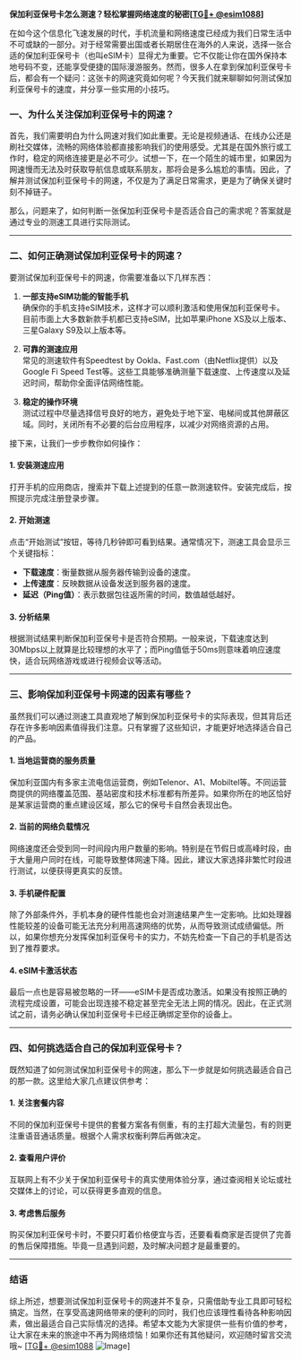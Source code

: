 **保加利亚保号卡怎么测速？轻松掌握网络速度的秘密[[TG💪+ @esim1088](https://t.me/s/esim1088)]**

在如今这个信息化飞速发展的时代，手机流量和网络速度已经成为我们日常生活中不可或缺的一部分。对于经常需要出国或者长期居住在海外的人来说，选择一张合适的保加利亚保号卡（也叫eSIM卡）显得尤为重要。它不仅能让你在国外保持本地号码不变，还能享受便捷的国际漫游服务。然而，很多人在拿到保加利亚保号卡后，都会有一个疑问：这张卡的网速究竟如何呢？今天我们就来聊聊如何测试保加利亚保号卡的速度，并分享一些实用的小技巧。

### 一、为什么关注保加利亚保号卡的网速？

首先，我们需要明白为什么网速对我们如此重要。无论是视频通话、在线办公还是刷社交媒体，流畅的网络体验都直接影响我们的使用感受。尤其是在国外旅行或工作时，稳定的网络连接更是必不可少。试想一下，在一个陌生的城市里，如果因为网速慢而无法及时获取导航信息或联系朋友，那将会是多么尴尬的事情。因此，了解并测试保加利亚保号卡的网速，不仅是为了满足日常需求，更是为了确保关键时刻不掉链子。

那么，问题来了，如何判断一张保加利亚保号卡是否适合自己的需求呢？答案就是通过专业的测速工具进行实际测试。

---

### 二、如何正确测试保加利亚保号卡的网速？

要测试保加利亚保号卡的网速，你需要准备以下几样东西：

1. **一部支持eSIM功能的智能手机**  
   确保你的手机支持eSIM技术，这样才可以顺利激活和使用保加利亚保号卡。目前市面上大多数新款手机都已支持eSIM，比如苹果iPhone XS及以上版本、三星Galaxy S9及以上版本等。

2. **可靠的测速应用**  
   常见的测速软件有Speedtest by Ookla、Fast.com（由Netflix提供）以及Google Fi Speed Test等。这些工具能够准确测量下载速度、上传速度以及延迟时间，帮助你全面评估网络性能。

3. **稳定的操作环境**  
   测试过程中尽量选择信号良好的地方，避免处于地下室、电梯间或其他屏蔽区域。同时，关闭所有不必要的后台应用程序，以减少对网络资源的占用。

接下来，让我们一步步教你如何操作：

#### 1. 安装测速应用
打开手机的应用商店，搜索并下载上述提到的任意一款测速软件。安装完成后，按照提示完成注册登录步骤。

#### 2. 开始测速
点击“开始测试”按钮，等待几秒钟即可看到结果。通常情况下，测速工具会显示三个关键指标：
- **下载速度**：衡量数据从服务器传输到设备的速度。
- **上传速度**：反映数据从设备发送到服务器的速度。
- **延迟（Ping值）**：表示数据包往返所需的时间，数值越低越好。

#### 3. 分析结果
根据测试结果判断保加利亚保号卡是否符合预期。一般来说，下载速度达到30Mbps以上就算是比较理想的水平了；而Ping值低于50ms则意味着响应速度快，适合玩网络游戏或进行视频会议等活动。

---

### 三、影响保加利亚保号卡网速的因素有哪些？

虽然我们可以通过测速工具直观地了解到保加利亚保号卡的实际表现，但其背后还存在许多影响因素值得我们注意。只有掌握了这些知识，才能更好地选择适合自己的产品。

#### 1. 当地运营商的服务质量
保加利亚国内有多家主流电信运营商，例如Telenor、A1、Mobiltel等。不同运营商提供的网络覆盖范围、基站密度和技术标准都有所差异。如果你所在的地区恰好是某家运营商的重点建设区域，那么它的保号卡自然会表现出色。

#### 2. 当前的网络负载情况
网络速度还会受到同一时间段内用户数量的影响。特别是在节假日或高峰时段，由于大量用户同时在线，可能导致整体网速下降。因此，建议大家选择非繁忙时段进行测试，以便获得更真实的反馈。

#### 3. 手机硬件配置
除了外部条件外，手机本身的硬件性能也会对测速结果产生一定影响。比如处理器性能较差的设备可能无法充分利用高速网络的优势，从而导致测试成绩偏低。所以，如果你想充分发挥保加利亚保号卡的实力，不妨先检查一下自己的手机是否达到了推荐要求。

#### 4. eSIM卡激活状态
最后一点也是容易被忽略的一环——eSIM卡是否成功激活。如果没有按照正确的流程完成设置，可能会出现连接不稳定甚至完全无法上网的情况。因此，在正式测试之前，请务必确认保加利亚保号卡已经正确绑定至你的设备上。

---

### 四、如何挑选适合自己的保加利亚保号卡？

既然知道了如何测试保加利亚保号卡的网速，那么下一步就是如何挑选最适合自己的那一款。这里给大家几点建议供参考：

#### 1. 关注套餐内容
不同的保加利亚保号卡提供的套餐方案各有侧重，有的主打超大流量包，有的则更注重语音通话质量。根据个人需求权衡利弊后再做决定。

#### 2. 查看用户评价
互联网上有不少关于保加利亚保号卡的真实使用体验分享，通过查阅相关论坛或社交媒体上的讨论，可以获得更多直观的信息。

#### 3. 考虑售后服务
购买保加利亚保号卡时，不要只盯着价格便宜与否，还要看看商家是否提供了完善的售后保障措施。毕竟一旦遇到问题，及时解决问题才是最重要的。

---

### 结语

综上所述，想要测试保加利亚保号卡的网速并不复杂，只需借助专业工具即可轻松搞定。当然，在享受高速网络带来的便利的同时，我们也应该理性看待各种影响因素，做出最适合自己实际情况的选择。希望本文能为大家提供一些有价值的参考，让大家在未来的旅途中不再为网络烦恼！如果你还有其他疑问，欢迎随时留言交流哦~ [[TG💪+ @esim1088](https://t.me/s/esim1088) ![Image](https://i.postimg.cc/4NQfJmqS/Snipaste-2025-05-13-00-14-12.png)]